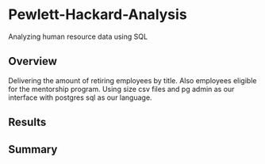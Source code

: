 # Pewlett-Hackard-Analysis
Analyzing human resource data using SQL


## Overview 
Delivering the amount of retiring employees by title. Also employees eligible for the mentorship program. Using size csv files and pg admin as our interface with postgres sql as our language.

## Results


## Summary